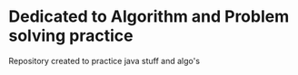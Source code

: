 # Dedicated to Algorithm and Problem solving practice
Repository created to practice java stuff and algo's
